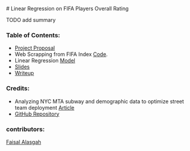 \# Linear Regression on FIFA Players Overall Rating

TODO add summary

### Table of Contents:

-   [Project Proposal](Proposal.ipynb)
-   Web Scrapping from FIFA Index [Code](FIFA_Web_Scrapping.py).
-   Linear Regression [Model](Linear_Regression_Model.ipynb)
- [Slides](Presetation.pdf)
-   [Writeup](Project_Writeup.md)

### Credits:

-   Analyzing NYC MTA subway and demographic data to optimize street team deployment [Article](https://medium.com/@cipher813/analyzing-nyc-subway-and-demographic-data-to-optimize-street-team-deployment-2614522bd83e)
-   [GitHub Repository](https://github.com/cipher813/street_team_optimize)

### contributors:
[Faisal Alasgah](https://github.com/FaisalAlasgah)
